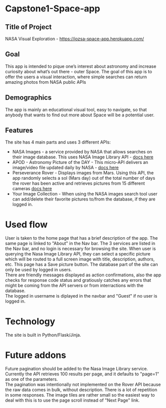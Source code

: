 # Capstone1-Space-app
## Title of Project
NASA Visual Exploration - https://iozsa-space-app.herokuapp.com/
## Goal
This app is intended to pique one’s interest about astronomy and increase curiosity about what’s out there - outer Space.
The goal of this app is to offer the users a visual interaction, where simple searches can return amazing photos from NASA public APIs
## Demographics
The app is mainly an educational visual tool, easy to navigate, so that anybody that wants to find out more about Space will be a potential user.
## Features
The site has 4 main parts and uses 3 different APIs:
    <ul >
        <li>NASA Images - a service provided by NASA that allows 
            searches on their image database. This uses NASA Image Library API - [docs here](https://images.nasa.gov/docs/images.nasa.gov_api_docs.pdf)
        </li>
        <li>APOD - Astronomy Picture of the DAY - This micro-API delivers an image/video file updated daily by NASA - 
        [docs here](https://github.com/nasa/apod-api)
        </li>
        <li>Perseverance Rover - Displays images from Mars. Using this API,  the app randomly selects
            a sol (Mars day) out of the total number of days the rover has been active
            and retrieves pictures from 15 different cameras [docs here](https://github.com/chrisccerami/mars-photo-api)
        </li>
        <li>
            Your Image Collection - When using the NASA images search tool 
            user can add/delete their favorite pictures to/from the database, if they are logged in. 
        </li>
    </ul>
# Used flow
User is taken to the home page that has a brief description of the app. The same page is linked to "About" in the Nav bar.
The 3 services are listed in the Nav bar, and no login is necessary for browsing the site. When user is querying the Nasa Image Library API,
they can select a specific picture which will be routed to a full screen image with title, description, authors, etc. This page has a Save picture button.
The database part of the site can only be used by logged in users.<br>
There are friendly messages displayed as action confirmations, also the app checks for response code status and gratiously catches any errors that 
might be coming from the API servers or from interractions with the database.<br>
The logged in username is diplayed in the navbar and "Guest" if no user is logged in.
# Technology
The site is built in Python/Flask/Jinja.
# Future addons
Future pagination should be added to the Nasa Image Library service. Currently the API retrieves 100 results per page,
and it defaults to "page=1" as one of the parameters.<br>
The pagination was intentionally not implemented on the Rover API because the raw data comes in bulk, without description.
There is a lot of repetition in some responses. The image tiles are rather small
so the easiest way to deal with this is to use the page scroll instead of "Next Page" link.